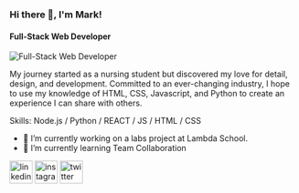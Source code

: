 ### Hi there 👋, I'm Mark!
#### Full-Stack Web Developer
![Full-Stack Web Developer](https://unsplash.com/photos/ukzHlkoz1IE)

My journey started as a nursing student but discovered my love for detail, design, and development. Committed to an ever-changing industry, I hope to use my knowledge of HTML, CSS, Javascript, and Python to create an experience I can share with others. 

Skills: Node.js / Python / REACT / JS / HTML / CSS

- 🔭 I’m currently working on a labs project at Lambda School. 
- 🌱 I’m currently learning Team Collaboration 


[<img src='https://cdn.jsdelivr.net/npm/simple-icons@3.0.1/icons/linkedin.svg' alt='linkedin' height='40'>](https://www.linkedin.com/in/https://www.linkedin.com/in/mark-pekun//)  [<img src='https://cdn.jsdelivr.net/npm/simple-icons@3.0.1/icons/instagram.svg' alt='instagram' height='40'>](https://www.instagram.com/https://www.instagram.com/markshares//)  [<img src='https://cdn.jsdelivr.net/npm/simple-icons@3.0.1/icons/twitter.svg' alt='twitter' height='40'>](https://twitter.com/https://twitter.com/markshares_dev)  
